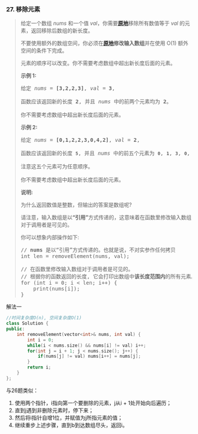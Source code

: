 ### 27. 移除元素

> <div class="notranslate"><p>给定一个数组 <em>nums&nbsp;</em>和一个值 <em>val</em>，你需要<strong><a href="https://baike.baidu.com/item/%E5%8E%9F%E5%9C%B0%E7%AE%97%E6%B3%95">原地</a></strong>移除所有数值等于&nbsp;<em>val&nbsp;</em>的元素，返回移除后数组的新长度。</p>
> 
> <p>不要使用额外的数组空间，你必须在<strong><a href="https://baike.baidu.com/item/%E5%8E%9F%E5%9C%B0%E7%AE%97%E6%B3%95">原地</a>修改输入数组</strong>并在使用 O(1) 额外空间的条件下完成。</p>
> 
> <p>元素的顺序可以改变。你不需要考虑数组中超出新长度后面的元素。</p>
> 
> <p><strong>示例 1:</strong></p>
> 
> <pre>给定 <em>nums</em> = <strong>[3,2,2,3]</strong>, <em>val</em> = <strong>3</strong>,
> 
> 函数应该返回新的长度 <strong>2</strong>, 并且 <em>nums </em>中的前两个元素均为 <strong>2</strong>。
> 
> 你不需要考虑数组中超出新长度后面的元素。
> </pre>
> 
> <p><strong>示例&nbsp;2:</strong></p>
> 
> <pre>给定 <em>nums</em> = <strong>[0,1,2,2,3,0,4,2]</strong>, <em>val</em> = <strong>2</strong>,
> 
> 函数应该返回新的长度 <strong><code>5</code></strong>, 并且 <em>nums </em>中的前五个元素为 <strong><code>0</code></strong>, <strong><code>1</code></strong>, <strong><code>3</code></strong>, <strong><code>0</code></strong>, <strong>4</strong>。
> 
> 注意这五个元素可为任意顺序。
> 
> 你不需要考虑数组中超出新长度后面的元素。
> </pre>
> 
> <p><strong>说明:</strong></p>
> 
> <p>为什么返回数值是整数，但输出的答案是数组呢?</p>
> 
> <p>请注意，输入数组是以<strong>“引用”</strong>方式传递的，这意味着在函数里修改输入数组对于调用者是可见的。</p>
> 
> <p>你可以想象内部操作如下:</p>
> 
> <pre>// <strong>nums</strong> 是以“引用”方式传递的。也就是说，不对实参作任何拷贝
> int len = removeElement(nums, val);
> 
> // 在函数里修改输入数组对于调用者是可见的。
> // 根据你的函数返回的长度, 它会打印出数组中<strong>该长度范围内</strong>的所有元素。
> for (int i = 0; i &lt; len; i++) {
> &nbsp; &nbsp; print(nums[i]);
> }
> </pre>
> </div>

解法一
```cpp
//时间复杂度O(n), 空间复杂度O(1)
class Solution {
public:
    int removeElement(vector<int>& nums, int val) {
        int i = 0;
        while(i < nums.size() && nums[i] != val) i++;
        for(int j = i + 1; j < nums.size(); j++) {
            if(nums[j] != val) nums[i++] = nums[j];
        }
        return i;
    }
};
```

与26题类似：
1. 使用两个指针，i指向第一个要删除的元素，j从i + 1处开始向后遍历；
2. 直到j遇到非删除元素时，停下来；
3. 然后将i指针自增1位，并赋值为j所指元素的值；
4. 继续重步上述步骤，直到b到达数组尽头，返回i。

